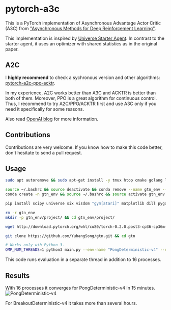 # pytorch-a3c

This is a PyTorch implementation of Asynchronous Advantage Actor Critic (A3C) from ["Asynchronous Methods for Deep Reinforcement Learning"](https://arxiv.org/pdf/1602.01783v1.pdf).

This implementation is inspired by [Universe Starter Agent](https://github.com/openai/universe-starter-agent).
In contrast to the starter agent, it uses an optimizer with shared statistics as in the original paper.

## A2C

I **highly recommend** to check a sychronous version and other algorithms: [pytorch-a2c-ppo-acktr](https://github.com/ikostrikov/pytorch-a2c-ppo-acktr).

In my experience, A2C works better than A3C and ACKTR is better than both of them. Moreover, PPO is a great algorithm for continuous control. Thus, I recommend to try A2C/PPO/ACKTR first and use A3C only if you need it specifically for some reasons.

Also read [OpenAI blog](https://blog.openai.com/baselines-acktr-a2c/) for more information.

## Contributions

Contributions are very welcome. If you know how to make this code better, don't hesitate to send a pull request.

## Usage
```bash
sudo apt autoremove && sudo apt-get install -y tmux htop cmake golang libjpeg-dev git

source ~/.bashrc && source deactivate && conda remove --name gtn_env --all
conda create -n gtn_env && source ~/.bashrc && source activate gtn_env

pip install scipy universe six visdom "gym[atari]" matplotlib dill pygame imageio opencv-python 

rm -r gtn_env
mkdir -p gtn_env/project/ && cd gtn_env/project/

wget http://download.pytorch.org/whl/cu80/torch-0.2.0.post3-cp36-cp36m-manylinux1_x86_64.whl  && pip install http://download.pytorch.org/whl/cu80/torch-0.2.0.post3-cp36-cp36m-manylinux1_x86_64.whl && pip3 install torchvision

git clone https://github.com/YuhangSong/gtn.git && cd gtn

# Works only wih Python 3.
OMP_NUM_THREADS=1 python3 main.py --env-name "PongDeterministic-v4" --num-processes 16
```

This code runs evaluation in a separate thread in addition to 16 processes.

## Results

With 16 processes it converges for PongDeterministic-v4 in 15 minutes.
![PongDeterministic-v4](images/PongReward.png)

For BreakoutDeterministic-v4 it takes more than several hours.
